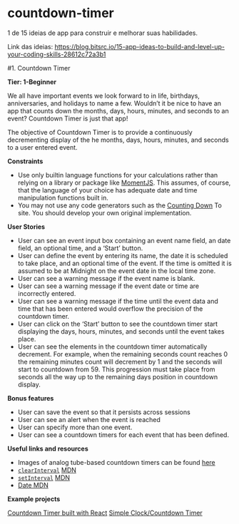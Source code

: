 # countdown-timer
1 de 15 ideias de app para construir e melhorar suas habilidades.

Link das ideias: https://blog.bitsrc.io/15-app-ideas-to-build-and-level-up-your-coding-skills-28612c72a3b1

#1. Countdown Timer

**Tier: 1-Beginner**

We all have important events we look forward to in life, birthdays, anniversaries, and holidays to name a few. Wouldn’t it be nice to have an app that counts down the months, days, hours, minutes, and seconds to an event? Countdown Timer is just that app!

The objective of Countdown Timer is to provide a continuously decrementing display of the he months, days, hours, minutes, and seconds to a user entered event.

**Constraints**

- Use only builtin language functions for your calculations rather than relying on a library or package like [MomentJS](https://momentjs.com/). This assumes, of course, that the language of your choice has adequate date and time manipulation functions built in.
- You may not use any code generators such as the [Counting Down](https://countingdownto.com/) To site. You should develop your own original implementation.

**User Stories**

- User can see an event input box containing an event name field, an date field, an optional time, and a ‘Start’ button.
- User can define the event by entering its name, the date it is scheduled to take place, and an optional time of the event. If the time is omitted it is assumed to be at Midnight on the event date in the local time zone.
- User can see a warning message if the event name is blank.
- User can see a warning message if the event date or time are incorrectly entered.
- User can see a warning message if the time until the event data and time that has been entered would overflow the precision of the countdown timer.
- User can click on the ‘Start’ button to see the countdown timer start displaying the days, hours, minutes, and seconds until the event takes place.
- User can see the elements in the countdown timer automatically decrement. For example, when the remaining seconds count reaches 0 the remaining minutes count will decrement by 1 and the seconds will start to countdown from 59. This progression must take place from seconds all the way up to the remaining days position in countdown display.

**Bonus features**

- User can save the event so that it persists across sessions
- User can see an alert when the event is reached
- User can specify more than one event.
- User can see a countdown timers for each event that has been defined.

**Useful links and resources**

- Images of analog tube-based countdown timers can be found [here](https://nixieshop.com/)
- [```clearInterval```](https://developer.mozilla.org/en-US/docs/Web/API/WindowOrWorkerGlobalScope/clearInterval) [MDN](https://developer.mozilla.org/en-US/docs/Web/API/WindowOrWorkerGlobalScope/clearInterval)
- [```setInterval```](https://developer.mozilla.org/en-US/docs/Web/API/WindowOrWorkerGlobalScope/setInterval) [MDN](https://developer.mozilla.org/en-US/docs/Web/API/WindowOrWorkerGlobalScope/setInterval)
- [Date MDN](https://developer.mozilla.org/en-US/docs/Web/JavaScript/Reference/Global_Objects/Date)

**Example projects**

[Countdown Timer built with React](https://www.florin-pop.com/blog/2019/05/countdown-built-with-react/)
[Simple Clock/Countdown Timer](https://codepen.io/karlo-stekovic/pen/OajKVK)

